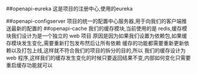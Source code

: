 ##openapi-eureka
这是项目的注册中心,使用的eureka

##openapi-configserver
项目的统一的配置中心服务器,用于向我们的客户端推送最新的配置的
##openapi-cache
我们的缓存模块,当前使用的是 redis,缓存模块我们设计为是一个独立的 web 项目
原因是因为如果我们设置为依赖包,如果缓存模块发生变化,需要重新打包发布然后让所有依赖
缓存的功能都需要重新更新依赖以及打包上线,这样就不符合我们的项目的拆分的目的,所以
我们的缓存设计为 web 程序,这样我们的缓存发生变化的时候只要返回结果不变,内部如何变化只需要重启缓存功能就可以

